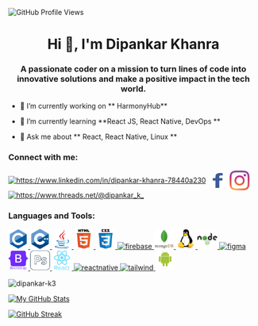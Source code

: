 ![GitHub Profile Views](https://komarev.com/ghpvc/?username=dipankar-k3)

<h1 align="center">Hi 👋, I'm Dipankar Khanra</h1>
<h3 align="center">A passionate coder on a mission to turn lines of code into innovative solutions and make a positive impact in the tech world.</h3>

- 🔭 I’m currently working on ** HarmonyHub**

- 🌱 I’m currently learning **React JS, React Native, DevOps **

- 💬 Ask me about ** React, React Native, Linux **

<h3 align="left">Connect with me:</h3>
<p align="left">
<a href="https://www.linkedin.com/in/dipankar-khanra-78440a230" target="blank"><img align="center" src="https://raw.githubusercontent.com/rahuldkjain/github-profile-readme-generator/master/src/images/icons/Social/linked-in-alt.svg" alt="https://www.linkedin.com/in/dipankar-khanra-78440a230" height="30" width="40" /></a> <a href="https://www.facebook.com/Dipankar.2002" target="blank"><img align="center" src="https://github.com/dipankar-k3/my-content/blob/main/facebook-icon.svg" alt="https://www.facebook.com/Dipankar.2002" height="30" width="40" /></a> <a href="https://www.instagram.com/dipankar_k_" target="blank"><img align="center" src="https://github.com/dipankar-k3/my-content/blob/main/instagram-icon.svg" alt="https://www.instagram.com/dipankar_k_" height="40" width="40" /></a> <a href="https://www.threads.net/@dipankar_k_" target="blank"><img align="center" src="https://github.com/badgen/badgen-icons/blob/master/icons/threads.svg" alt="https://www.threads.net/@dipankar_k_" height="30" width="40" /></a> 
</p>

<h3 align="left">Languages and Tools:</h3>
<p align="left">  <a href="https://www.cprogramming.com/" target="_blank" rel="noreferrer"> <img src="https://raw.githubusercontent.com/devicons/devicon/master/icons/c/c-original.svg" alt="c" width="40" height="40"/> </a> <a href="https://www.w3schools.com/cpp/" target="_blank" rel="noreferrer"> <img src="https://raw.githubusercontent.com/devicons/devicon/master/icons/cplusplus/cplusplus-original.svg" alt="cplusplus" width="40" height="40"/> </a> <a href="https://www.java.com" target="_blank" rel="noreferrer"> <img src="https://raw.githubusercontent.com/devicons/devicon/master/icons/java/java-original.svg" alt="java" width="40" height="40"/> </a> <a href="https://www.w3.org/html/" target="_blank" rel="noreferrer"> <img src="https://raw.githubusercontent.com/devicons/devicon/master/icons/html5/html5-original-wordmark.svg" alt="html5" width="40" height="40"/> </a> <a href="https://www.w3schools.com/css/" target="_blank" rel="noreferrer"> <img src="https://raw.githubusercontent.com/devicons/devicon/master/icons/css3/css3-original-wordmark.svg" alt="css3" width="40" height="40"/> </a> <a href="https://firebase.google.com/" target="_blank" rel="noreferrer"> <img src="https://www.vectorlogo.zone/logos/firebase/firebase-icon.svg" alt="firebase" width="40" height="40"/> </a> <a href="https://www.mongodb.com/" target="_blank" rel="noreferrer"> <img src="https://raw.githubusercontent.com/devicons/devicon/master/icons/mongodb/mongodb-original-wordmark.svg" alt="mongodb" width="40" height="40"/> </a>  <a href="https://www.linux.org/" target="_blank" rel="noreferrer"> <img src="https://raw.githubusercontent.com/devicons/devicon/master/icons/linux/linux-original.svg" alt="linux" width="40" height="40"/> </a>  <a href="https://nodejs.org" target="_blank" rel="noreferrer"> <img src="https://raw.githubusercontent.com/devicons/devicon/master/icons/nodejs/nodejs-original-wordmark.svg" alt="nodejs" width="40" height="40"/> </a> <a href="https://www.figma.com/" target="_blank" rel="noreferrer"> <img src="https://www.vectorlogo.zone/logos/figma/figma-icon.svg" alt="figma" width="40" height="40"/> </a> <a href="https://getbootstrap.com" target="_blank" rel="noreferrer"> <img src="https://raw.githubusercontent.com/devicons/devicon/master/icons/bootstrap/bootstrap-plain-wordmark.svg" alt="bootstrap" width="40" height="40"/> </a> <a href="https://www.photoshop.com/en" target="_blank" rel="noreferrer"> <img src="https://raw.githubusercontent.com/devicons/devicon/master/icons/photoshop/photoshop-line.svg" alt="photoshop" width="40" height="40"/> </a> <a href="https://reactjs.org/" target="_blank" rel="noreferrer"> <img src="https://raw.githubusercontent.com/devicons/devicon/master/icons/react/react-original-wordmark.svg" alt="react" width="40" height="40"/> </a> <a href="https://reactnative.dev/" target="_blank" rel="noreferrer"> <img src="https://reactnative.dev/img/header_logo.svg" alt="reactnative" width="40" height="40"/> </a> <a href="https://tailwindcss.com/" target="_blank" rel="noreferrer"> <img src="https://www.vectorlogo.zone/logos/tailwindcss/tailwindcss-icon.svg" alt="tailwind" width="40" height="40"/> </a> <a href="https://developer.android.com" target="_blank" rel="noreferrer"> <img src="https://raw.githubusercontent.com/devicons/devicon/master/icons/android/android-original-wordmark.svg" alt="android" width="40" height="40"/> </a> </p>

<p><img align="center" src="https://github-readme-stats.vercel.app/api/top-langs?username=dipankar-k3&show_icons=true&locale=en&layout=compact" alt="dipankar-k3" /></p>

[![My GitHub Stats](https://github-readme-stats.vercel.app/api?username=dipankar-k3&show_icons=true&count_private=true&hide=prs&theme=radical)](https://github.com/dipankar-k3)

[![GitHub Streak](https://github-readme-streak-stats.herokuapp.com/?user=dipankar-k3)](https://github.com/DenverCoder1/github-readme-streak-stats)


